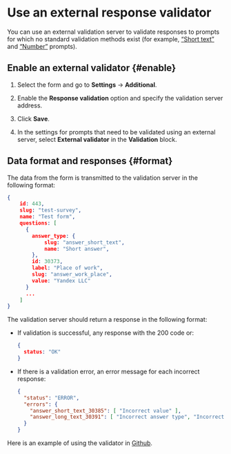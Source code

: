 # Use an external response validator

You can use an external validation server to validate responses to prompts for which no standard validation methods exist (for example, [<q>Short text</q>](blocks-ref/short-text.md) and [<q>Number</q>](blocks-ref/number.md) prompts).

## Enable an external validator {#enable}

1. Select the form and go to **Settings** → **Additional**.

1. Enable the **Response validation** option and specify the validation server address.

1. Click **Save**.

1. In the settings for prompts that need to be validated using an external server, select **External validator** in the **Validation** block.

## Data format and responses {#format}

The data from the form is transmitted to the validation server in the following format:

```json
{
    id: 443,
    slug: "test-survey",
    name: "Test form",
    questions: [
      {
        answer_type: {
            slug: "answer_short_text",
            name: "Short answer",
        },
        id: 30373,
        label: "Place of work",
        slug: "answer_work_place",
        value: "Yandex LLC"
      }
      ...
    ]
}
```

The validation server should return a response in the following format:

- If validation is successful, any response with the 200 code or:

  ```json
  {
    status: "OK"
  }
  ```

- If there is a validation error, an error message for each incorrect response:

  ```json
  {
    "status": "ERROR",
    "errors": {
      "answer_short_text_30385": [ "Incorrect value" ],
      "answer_long_text_30391": [ "Incorrect answer type", "Incorrect value" ]
    }
  }
  ```

Here is an example of using the validator in [Github](https://github.yandex-team.ru/tools/forms/blob/develop/src/events/surveyme/views.py).

